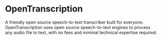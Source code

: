 # OpenTranscription
A friendly open source speech-to-text transcriber built for everyone. OpenTranscription uses open source speech-to-text engines to process any audio file to text, with no fees and minimal technical expertise required.
